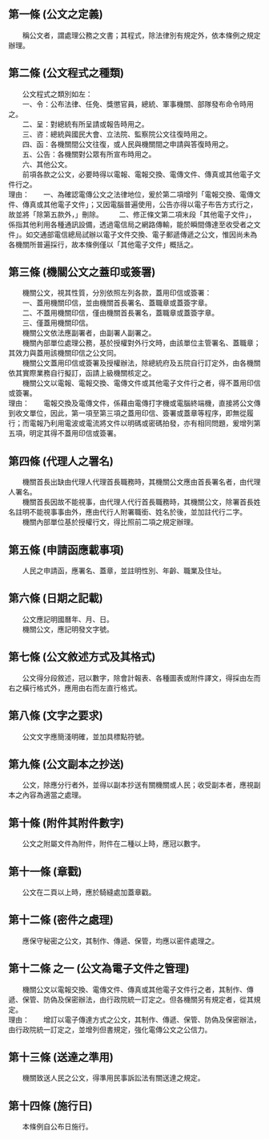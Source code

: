 第一條 (公文之定義)
-------------------
　　稱公文者，謂處理公務之文書；其程式，除法律別有規定外，依本條例之規定辦理。  


第二條 (公文程式之種類)
-----------------------
　　公文程式之類別如左：  
　　一、令：公布法律、任免、獎懲官員，總統、軍事機關、部隊發布命令時用之。  
　　二、呈：對總統有所呈請或報告時用之。  
　　三、咨：總統與國民大會、立法院、監察院公文往復時用之。  
　　四、函：各機關間公文往復，或人民與機關間之申請與答復時用之。  
　　五、公告：各機關對公眾有所宣布時用之。  
　　六、其他公文。  
　　前項各款之公文，必要時得以電報、電報交換、電傳文件、傳真或其他電子文件行之。  
理由：　　一、為確認電傳公文之法律地位，爰於第二項增列「電報交換、電傳文件、傳真或其他電子文件」；又因電腦普遍使用，公告亦得以電子布告方式行之，故並將「除第五款外，」刪除。
　　二、修正條文第二項末段「其他電子文件」，係指其他利用各種通訊設備，透過電信局之網路傳輸，能於瞬間傳達至收受者之文件」。如交通部電信總局試辦以電子文件交換、電子郵遞傳遞之公文，惟因尚未為各機關所普遍採行，故本條例僅以「其他電子文件」概括之。

第三條 (機關公文之蓋印或簽署)
-----------------------------
　　機關公文，視其性質，分別依照左列各款，蓋用印信或簽署：  
　　一、蓋用機關印信，並由機關首長署名、蓋職章或蓋簽字章。  
　　二、不蓋用機關印信，僅由機關首長署名，蓋職章或蓋簽字章。  
　　三、僅蓋用機關印信。  
　　機關公文依法應副署者，由副署人副署之。  
　　機關內部單位處理公務，基於授權對外行文時，由該單位主管署名、蓋職章；其效力與蓋用該機關印信之公文同。  
　　機關公文蓋用印信或簽署及授權辦法，除總統府及五院自行訂定外，由各機關依其實際業務自行擬訂，函請上級機關核定之。  
　　機關公文以電報、電報交換、電傳文件或其他電子文件行之者，得不蓋用印信或簽署。  
理由：　　電報交換及電傳文件，係藉由電傳打字機或電腦終端機，直接將公文傳到收文單位，因此，第一項至第三項之蓋用印信、簽署或蓋章等程序，即無從履行；而電報乃利用電波或電流將文件以明碼或密碼拍發，亦有相同問題，爰增列第五項，明定其得不蓋用印信或簽署。

第四條 (代理人之署名)
---------------------
　　機關首長出缺由代理人代理首長職務時，其機關公文應由首長署名者，由代理人署名。  
　　機關首長因故不能視事，由代理人代行首長職務時，其機關公文，除署首長姓名註明不能視事事由外，應由代行人附署職銜、姓名於後，並加註代行二字。  
　　機關內部單位基於授權行文，得比照前二項之規定辦理。  


第五條 (申請函應載事項)
-----------------------
　　人民之申請函，應署名、蓋章，並註明性別、年齡、職業及住址。  


第六條 (日期之記載)
-------------------
　　公文應記明國曆年、月、日。  
　　機關公文，應記明發文字號。  


第七條 (公文敘述方式及其格式)
-----------------------------
　　公文得分段敘述，冠以數字，除會計報表、各種圖表或附件譯文，得採由左而右之橫行格式外，應用由右而左直行格式。  


第八條 (文字之要求)
-------------------
　　公文文字應簡淺明確，並加具標點符號。  


第九條 (公文副本之抄送)
-----------------------
　　公文，除應分行者外，並得以副本抄送有關機關或人民；收受副本者，應視副本之內容為適當之處理。  


第十條 (附件其附件數字)
-----------------------
　　公文之附屬文件為附件，附件在二種以上時，應冠以數字。  


第十一條 (章戳)
---------------
　　公文在二頁以上時，應於騎縫處加蓋章戳。  


第十二條 (密件之處理)
---------------------
　　應保守秘密之公文，其制作、傳遞、保管，均應以密件處理之。  


第十二條 之一 (公文為電子文件之管理)
------------------------------------
　　機關公文以電報交換、電傳文件、傳真或其他電子文件行之者，其制作、傳遞、保管、防偽及保密辦法，由行政院統一訂定之。但各機關另有規定者，從其規定。  
理由：　　增訂以電子傳達方式之公文，其制作、傳遞、保管、防偽及保密辦法，由行政院統一訂定之，並增列但書規定，強化電傳公文之公信力。

第十三條 (送達之準用)
---------------------
　　機關致送人民之公文，得準用民事訴訟法有關送達之規定。  


第十四條 (施行日)
-----------------
　　本條例自公布日施行。